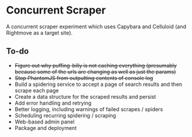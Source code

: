 # Concurrent Scraper

A concurrent scraper experiment which uses Capybara and Celluloid (and Rightmove as a target site).

## To-do

- ~~Figure out why puffing-billy is not caching everything (presumably because some of the urls are changing as well as just the params)~~
- ~~Stop PhantomJS from outputting contents of console log~~
- Build a spidering service to accept a page of search results and then scrape each page
- Create a data structure for the scraped results and persist
- Add error handling and retrying
- Better logging, including warnings of failed scrapes  / spiders
- Scheduling recurring spidering / scraping
- Web-based admin panel
- Package and deployment
